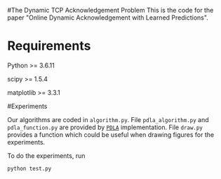 #The Dynamic TCP Acknowledgement Problem
This is the code for the paper "Online Dynamic Acknowledgement with Learned Predictions".

# Requirements

Python >= 3.6.11

scipy >= 1.5.4

matplotlib >= 3.3.1


#Experiments

Our algorithms are coded in ``algorithm.py``. 
File ``pdla_algorithm.py`` and ``pdla_function.py`` are provided by  [`PDLA`](https://github.com/etienne4/PDLA) implementation.
File ``draw.py`` provides a function which could be useful when drawing figures for the experiments.


To do the experiments, run

```
python test.py
```



